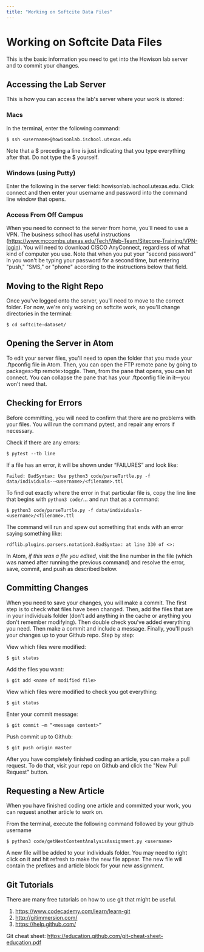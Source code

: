 ```yaml
---
title: "Working on Softcite Data Files"
---
```

# Working on Softcite Data Files

This is the basic information you need to get into the Howison lab server and to commit your changes.

## Accessing the Lab Server

This is how you can access the lab's server where your work is stored:

### Macs

In the terminal, enter the following command:

`$ ssh <username>@howisonlab.ischool.utexas.edu`

Note that a $ preceding a line is just indicating that you type everything after that. Do not type the $ yourself.

### Windows (using Putty)

Enter the following in the server field: howisonlab.ischool.utexas.edu. Click connect and then enter your username and password into the command line window that opens.

### Access From Off Campus

When you need to connect to the server from home, you'll need to use a VPN. The business school has useful instructions (https://www.mccombs.utexas.edu/Tech/Web-Team/Sitecore-Training/VPN-login).  You will need to download CISCO AnyConnect, regardless of what kind of computer you use. Note that when you put your "second password" in you won't be typing your password for a second time, but entering "push," "SMS," or "phone" according to the instructions below that field.

## Moving to the Right Repo

Once you've logged onto the server, you'll need to move to the correct folder. For now, we're only working on softcite work, so you'll change directories in the terminal:

`$ cd softcite-dataset/`

## Opening the Server in Atom

To edit your server files, you'll need to open the folder that you made your .ftpconfig file in Atom. Then, you can open the FTP remote pane by going to packages>ftp remote>toggle. Then, from the pane that opens, you can hit connect. You can collapse the pane that has your .ftpconfig file in it—you won't need that.

## Checking for Errors

Before committing, you will need to confirm that there are no problems with your files. You will run the command pytest, and repair any errors if necessary.

Check if there are any errors:

`$ pytest --tb line`

 If a file has an error, it will be shown under “FAILURES” and look like:

`Failed: BadSyntax: Use python3 code/parseTurtle.py -f data/individuals--<username>/<filename>.ttl`

To find out exactly where the error in that particular file is, copy the line line that begins with `python3 code/`… and run that as a command:

`$ python3 code/parseTurtle.py -f data/individuals-<username>/<filename>.ttl`

The command will run and spew out something that ends with an error saying something like:

`rdflib.plugins.parsers.notation3.BadSyntax: at line 330 of <>:`

In Atom, *if this was a file you edited*, visit the line number in the file (which was named after running the previous command) and resolve the error, save, commit, and push as described below.

## Committing Changes

When you need to save your changes, you will make a commit. The first step is to check what files have been changed. Then, add the files that are in your individuals folder (don't add anything in the cache or anything you don't remember modifying). Then double check you've added everything you need. Then make a commit and include a message. Finally, you'll push your changes up to your Github repo. Step by step:

View which files were modified:

`$ git status`

Add the files you want:

`$ git add <name of modified file>`

View which files were modified to check you got everything:

`$ git status`

Enter your commit message:

`$ git commit –m “<message content>”`

Push commit up to Github:

`$ git push origin master`

After you have completely finished coding an article, you can make a pull request. To do that, visit your repo on Github and click the "New Pull Request" button.

## Requesting a New Article

When you have finished coding one article and committed your work, you can request another article to work on.

From the terminal, execute the following command followed by your github username

`$ python3 code/getNextContentAnalysisAssignment.py <username>`

A new file will be added to your individuals folder. You may need to right click on it and hit refresh to make the new file appear. The new file will contain the prefixes and article block for your new assignment.

## Git Tutorials

There are many free tutorials on how to use git that might be useful.

1. https://www.codecademy.com/learn/learn-git
1. http://gitimmersion.com/
1. https://help.github.com/

Git cheat sheet: https://education.github.com/git-cheat-sheet-education.pdf

